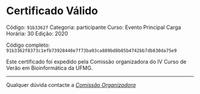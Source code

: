 # Certificado Válido

Código: `91b3362f`
Categoria: participante
Curso: Evento Principal
Carga Horária: 30
Edição: 2020


Código completo: `91b3362f8373c1efb73928448e7f73ba93ca889bd8b85b4742bb7db830da75e9`


Este certificado foi expedido pela Comissão organizadora do IV Curso de Verão em Bioinformática da UFMG.

----

Qualquer dúvida contacte a [_Comissão Organizadora_](<mailto:cursobioinfoufmg@gmail.com$subject=[Certificados]>)

